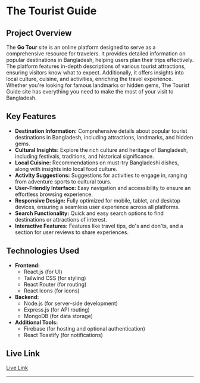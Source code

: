 # The Tourist Guide

## Project Overview

The **Go Tour** site is an online platform designed to serve as a comprehensive resource for travelers. It provides detailed information on popular destinations in Bangladesh, helping users plan their trips effectively. The platform features in-depth descriptions of various tourist attractions, ensuring visitors know what to expect. Additionally, it offers insights into local culture, cuisine, and activities, enriching the travel experience. Whether you're looking for famous landmarks or hidden gems, The Tourist Guide site has everything you need to make the most of your visit to Bangladesh.

## Key Features

- **Destination Information:** Comprehensive details about popular tourist destinations in Bangladesh, including attractions, landmarks, and hidden gems.
- **Cultural Insights:** Explore the rich culture and heritage of Bangladesh, including festivals, traditions, and historical significance.
- **Local Cuisine:** Recommendations on must-try Bangladeshi dishes, along with insights into local food culture.
- **Activity Suggestions:** Suggestions for activities to engage in, ranging from adventure sports to cultural tours.
- **User-Friendly Interface:** Easy navigation and accessibility to ensure an effortless browsing experience.
- **Responsive Design:** Fully optimized for mobile, tablet, and desktop devices, ensuring a seamless user experience across all platforms.
- **Search Functionality:** Quick and easy search options to find destinations or attractions of interest.
- **Interactive Features:** Features like travel tips, do's and don'ts, and a section for user reviews to share experiences.

## Technologies Used

- **Frontend:**
  - React.js (for UI)
  - Tailwind CSS (for styling)
  - React Router (for routing)
  - React Icons (for icons)
- **Backend:**
  - Node.js (for server-side development)
  - Express.js (for API routing)
  - MongoDB (for data storage)
- **Additional Tools:**
  - Firebase (for hosting and optional authentication)
  - React Toastify (for notifications)

## Live Link

[Live Link](https://final-0001.web.app/)

---
